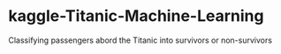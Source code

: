# kaggle-Titanic-Machine-Learning
Classifying passengers abord the Titanic into survivors or non-survivors
